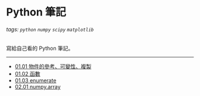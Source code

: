 Python 筆記
===

###### tags: `python` `numpy` `scipy` `matplotlib`

寫給自己看的 Python 筆記。

---

- [01.01 物件的參考、可變性、複製](01.01-object.ipynb)
- [01.02 函數](01.02-function.ipynb)
- [01.03 enumerate](01.03-enumerate.ipynb)
- [02.01 numpy.array](02.01-numpy-array.ipynb)